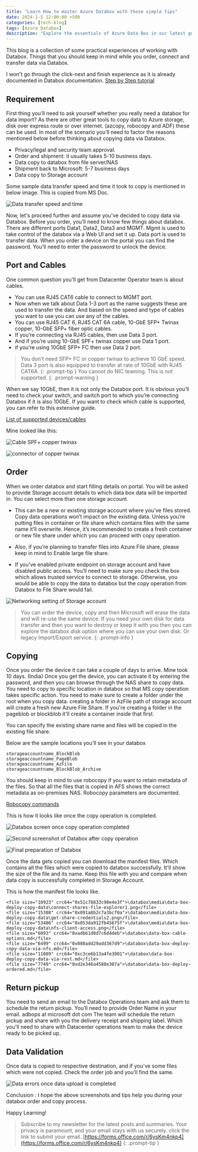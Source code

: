 ```yaml
---
title: "Learn How to master Azure Databox with these simple tips"
date: 2024-1-5 12:00:00 +500
categories: [tech-blog]
tags: [Azure Databox]
description: "Explore the essentials of Azure Data Box in our latest guide, providing you step by step guidance Learn more at Azure Doctor"
---
```


This blog is a collection of some practical experiences of working with Databox. Things that you should keep in mind while you order, connect and transfer data via Databox.

I won't go through the click-next and finish experience as it is already documented in Databox documentation.
[Step by Step tutorial](https://learn.microsoft.com/en-us/azure/databox/data-box-deploy-ordered?tabs=portal)

## Requirement

First thing you’ll need to ask yourself whether you really need a databox for data import? As there are other great tools to copy data to Azure storage, disk over express route or over internet. (azcopy, robocopy and ADF) these can be used. In most of the scenario you’ll need to factor the reasons mentioned below before thinking about copying data via Databox.

* Privacy/legal and security team approval.
* Order and shipment: it usually takes 5-10 business days.
* Data copy to databox from file server/NAS
* Shipment back to Microsoft: 5-7 business days 
* Data copy to Storage account

Some sample data transfer speed and time it took to copy is mentioned in below image. This is copied from MS Doc.

![Data transfer speed and time](https://raw.githubusercontent.com/qureshiaquib/qureshiaquib.github.io/main/assets/05012024/data-transfer-speed-time.jpg)

Now, let's proceed further and assume you've decided to copy data via Databox.
Before you order, you’ll need to know few things about databox. There are different ports Data1, Data2, Data3 and MGMT. Mgmt is used to take control of the databox via a Web UI and set it up. Data port is used to transfer data. When you order a device on the portal you can find the password. You’ll need to enter the password to unlock the device.

## Port and Cables

One common question you'll get from Datacenter Operator team is about cables.

* You can use RJ45 CAT6 cable to connect to MGMT port. 
* Now when we talk about Data 1-3 port as the name suggests these are used to transfer the data. And based on the speed and type of cables you want to use you can use any of the cables.
* You can use RJ45 CAT 6, RJ45 CAT 6A cable, 10-GbE SFP+ Twinax copper, 10-GbE SFP+ fiber optic cables. 
* If you’re connecting via RJ45 cables, then use Data 3 port.
* And if you’re using 10-GbE SPF+ twinax copper use Data 1 port.
* if you’re using 10GbE SFP+ FC then use Data 2 port.

> You don’t need SFP+ FC or copper twinax to achieve 10 GbE speed. Data 3 port is also equipped to transfer at rate of 10GbE with RJ45 CAT6A.
{: .prompt-tip }
> You cannot do NIC teaming. This is not supported.
{: .prompt-warning }

When we say 10GbE, then it is not only the Databox port. It is obvious you’ll need to check your switch, and switch port to which you’re connecting Databox if it is also 10GbE.
If you want to check which cable is supported, you can refer to this extensive guide.

[List of supported devices/cables](https://network.nvidia.com/pdf/firmware/ConnectX3-FW-2_42_5000-release_notes.pdf)

Mine looked like this:

![Cable SPF+ copper twinax](https://raw.githubusercontent.com/qureshiaquib/qureshiaquib.github.io/main/assets/05012024/cable-spf-copper-twinax.jpg)

![connector of copper twinax](https://raw.githubusercontent.com/qureshiaquib/qureshiaquib.github.io/main/assets/05012024/connector-copper-twinax.jpg)


## Order

When we order databox and start filling details on portal. You will be asked to provide Storage account details to which data box data will be imported in. You can select more than one storage account.

* This can be a new or existing storage account where you’ve files stored. Copy data operations won’t impact on the existing data.    Unless you’re putting files in container or file share which contains files with the same name it’ll overwrite. Hence, it’s recommended to create a fresh container or new file share under which you can proceed with copy operation.

* Also, if you’re planning to transfer files into Azure File share, please keep in mind to Enable large file share.

* If you’ve enabled private endpoint on storage account and have disabled public access. You’ll need to make sure you check the box which allows trusted service to connect to storage. Otherwise, you would be able to copy the data to databox but the copy operation from Databox to File Share would fail.

![Networking setting of Storage account ](https://raw.githubusercontent.com/qureshiaquib/qureshiaquib.github.io/main/assets/05012024/networking-setting-storage-account.jpg)

>You can order the device, copy and then Microsoft will erase the data and will re-use the same device. If you need your own disk for data transfer and then you want to destroy or keep it with you then you can explore the databox disk option where you can use your own disk.
Or legacy Import/Export service.
{: .prompt-info }



## Copying

Once you order the device it can take a couple of days to arrive. Mine took 10 days. (India)
Once you get the device, you can activate it by entering the password, and then you can browse through the NAS share to copy data. You need to copy to specific location in databox so that MS copy operation takes specific action. You need to make sure to create a folder under the root when you copy data. creating a folder in AzFile path of storage account will create a fresh new Azure File Share.
If you're creating a folder in the pageblob or blockblob it'll create a container inside that first.

You can specify the existing share name and files will be copied in the existing file share.

Below are the sample locations you’ll see in your databox

```shell
storageaccountname_BlockBlob
storageaccountname_PageBlob
storageaccountname_AzFile
storageaccountname_BlockBlob_Archive
```

You should keep in mind to use robocopy if you want to retain metadata of the files. So that all the files that is copied in AFS shows the correct metadata as on-premises NAS.
Robocopy parameters are documented.

[Robocopy commands](https://learn.microsoft.com/en-us/azure/databox/data-box-file-acls-preservation#copying-data-and-metadata)

This is how it looks like once the copy operation is completed.

![Databox screen once copy operation completed](https://raw.githubusercontent.com/qureshiaquib/qureshiaquib.github.io/main/assets/05012024/databox-copy-operation-completed.jpg)

![Second screenshot of Databox after copy operation](https://raw.githubusercontent.com/qureshiaquib/qureshiaquib.github.io/main/assets/05012024/second-screenshot-databox-copy.jpg)

![Final preparation of Databox](https://raw.githubusercontent.com/qureshiaquib/qureshiaquib.github.io/main/assets/05012024/final-preparation-databox.jpg)

Once the data gets copied you can download the manifest files. Which contains all the files which were copied to databox successfully. It'll show the size of the file and its name. Keep this file with you and compare when data copy is successfully completed in Storage Account.

This is how the manifest file looks like.

```shell
<file size="10923" crc64="0x51c78833c90e4e3f">\databox\media\data-box-deploy-copy-data\connect-shares-file-explorer1.png</file>
<file size="15308" crc64="0x091a8b2c7a3bcf0a">\databox\media\data-box-deploy-copy-data\get-share-credentials2.png</file>
<file size="53486" crc64="0x053da912fb45675f">\databox\media\data-box-deploy-copy-data\nfs-client-access.png</file>
<file size="6093" crc64="0xadb61d0d7c6d4deb">\databox\data-box-cable-options.md</file>
<file size="6499" crc64="0x080add29add367d9">\databox\data-box-deploy-copy-data-via-nfs.md</file>
<file size="11089" crc64="0xc3ce6b13a4fe3001">\databox\data-box-deploy-copy-data-via-rest.md</file>
<file size="7749" crc64="0xd2e346a4588e307a">\databox\data-box-deploy-ordered.md</file>
```

## Return pickup

You need to send an email to the Databox Operations team and ask them to schedule the return pickup. You’ll need to provide Order Name in your email.
adbops at microsoft dot com
The team will schedule the return pickup and share with you the delivery receipt and shipping label.
Which you'll need to share with Datacenter operations team to make the device ready to be picked up.

## Data Validation

Once data is copied to respective destination, and if you've some files which were not copied. Check the order job and you’ll find the same.

![Data errors once data upload is completed](https://raw.githubusercontent.com/qureshiaquib/qureshiaquib.github.io/main/assets/05012024/data-errors-upload-completed.jpg)


Conclusion : I hope the above screenshots and tips help you during your databox order and copy process. 

Happy Learning!

>Subscribe to my newsletter for the latest posts and summaries. Your privacy is paramount, and your email stays with us securely.
click the link to submit your email.
[https://forms.office.com/r/6ysKm4nkp4](https://forms.office.com/r/6ysKm4nkp4)
{: .prompt-tip }
